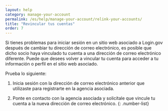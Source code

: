 ```yaml
---
layout: help
category: manage-your-account
permalink: /es/help/manage-your-account/relink-your-accounts/
title: "Revincular tus cuentas"
order: 7
---
```

Si tienes problemas para iniciar sesión en un sitio web asociado a Login.gov después de cambiar tu dirección de correo electrónico, es posible que dicho socio haya vinculado tu cuenta a una dirección de correo electrónico diferente. Puede que desees volver a vincular tu cuenta para acceder a tu información o perfil en el sitio web asociado.

Prueba lo siguiente:

1. Inicia sesión con la dirección de correo electrónico anterior que utilizaste para registrarte en la agencia asociada.

2. Ponte en contacto con la agencia asociada y solicítale que vincule tu cuenta a la nueva dirección de correo electrónico.
{: .number-list}